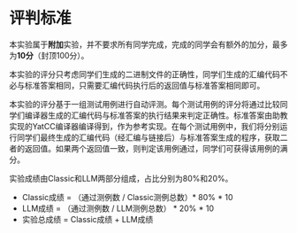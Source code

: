 # 评判标准

本实验属于**附加**实验，并不要求所有同学完成，完成的同学会有额外的加分，最多为**10分**（封顶100分）。

本实验的评分只考虑同学们生成的二进制文件的正确性，同学们生成的汇编代码不必与标准答案相同，只需要汇编代码执行后的返回值与标准答案相同即可。

本实验的评分基于一组测试用例进行自动评测。每个测试用例的评分将通过比较同学们编译器生成的汇编代码与标准答案的执行结果来判定正确性。标准答案由助教实现的YatCC编译器编译得到，作为参考实现。在每个测试用例中，我们将分别运行同学们最终生成的汇编代码（经汇编与链接后）与标准答案生成的程序，获取二者的返回值。如果两个返回值一致，则判定该用例通过，同学们可获得该用例的满分。

实验成绩由Classic和LLM两部分组成，占比分别为80%和20%。

- Classic成绩 = （通过测例数 / Classic测例总数）* 80% * 10
- LLM成绩 = （通过测例数 / LLM测例总数） * 20% * 10
- 实验总成绩 = Classic成绩 + LLM成绩